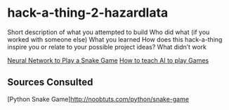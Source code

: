 # hack-a-thing-2-hazardlata

Short description of what you attempted to build
Who did what (if you worked with someone else)
What you learned
How does this hack-a-thing inspire you or relate to your possible project ideas?
What didn’t work

[Neural Network to Play a Snake Game](https://towardsdatascience.com/today-im-going-to-talk-about-a-small-practical-example-of-using-neural-networks-training-one-to-6b2cbd6efdb3)
[How to teach AI to play Games](https://towardsdatascience.com/how-to-teach-an-ai-to-play-games-deep-reinforcement-learning-28f9b920440a)
## Sources Consulted
[Python Snake Game]http://noobtuts.com/python/snake-game
